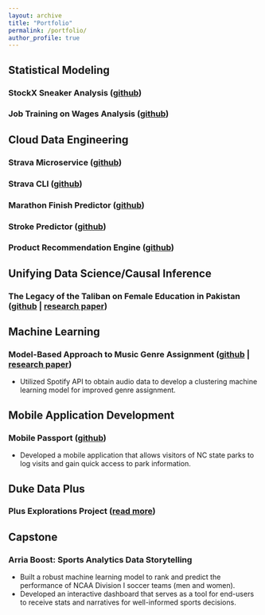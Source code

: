 ```yaml
---
layout: archive
title: "Portfolio"
permalink: /portfolio/
author_profile: true
---
```


## Statistical Modeling
### StockX Sneaker Analysis ([github](https://github.com/rmratliffbrown/final-stats-sneakers/blob/main/final-report.Rmd))
### Job Training on Wages Analysis ([github](https://github.com/rmratliffbrown/job-training-wages))

## Cloud Data Engineering
### Strava Microservice ([github](https://github.com/rmratliffbrown/data-engineering-strava-api)) 

### Strava CLI ([github](https://github.com/rmratliffbrown/strava-cli))

### Marathon Finish Predictor ([github](https://github.com/rmratliffbrown/ml-marathon-finish-predictor))

### Stroke Predictor ([github](https://github.com/rmratliffbrown/ml-stroke-predictor))

### Product Recommendation Engine ([github](https://github.com/rmratliffbrown/Recommend))

## Unifying Data Science/Causal Inference
### The Legacy of the Taliban on Female Education in Pakistan ([github](https://github.com/rmratliffbrown/uds-2022-ids-701-team-3) | [research paper](https://github.com/rmratliffbrown/uds-2022-ids-701-team-3/blob/main/40-docs/IDS-701_Final_Project_Report.pdf))

## Machine Learning
### Model-Based Approach to Music Genre Assignment ([github](https://github.com/rmratliffbrown/ml-genre-assignment) | [research paper](https://github.com/rmratliffbrown/ml-genre-assignment/blob/main/30_docs/final-report.pdf)) 
  * Utilized Spotify API to obtain audio data to develop a clustering machine learning model for improved genre assignment.

## Mobile Application Development
### Mobile Passport ([github](https://github.com/rmratliffbrown/mobile-passport))
  * Developed a mobile application that allows visitors of NC state parks to log visits and gain quick access to park information. 

## Duke Data Plus
### Plus Explorations Project ([read more](https://bigdata.duke.edu/projects/plus-programs-data-exploration/))

## Capstone
### Arria Boost: Sports Analytics Data Storytelling
  * Built a robust machine learning model to rank and predict the performance of NCAA Division I soccer teams (men and women).
  * Developed an interactive dashboard that serves as a tool for end-users to receive stats and narratives for well-informed sports decisions.


